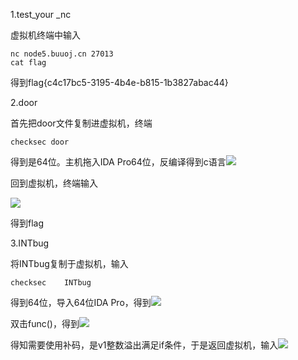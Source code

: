 1.test_your _nc

虚拟机终端中输入

```plain
nc node5.buuoj.cn 27013
cat flag
```

得到flag{c4c17bc5-3195-4b4e-b815-1b3827abac44}

2.door

首先把door文件复制进虚拟机，终端

```plain
checksec door
```

得到是64位。主机拖入IDA Pro64位，反编译得到c语言![](https://cdn.nlark.com/yuque/0/2025/png/61872331/1760847180160-b9c6157c-ae0a-4309-9ebd-e10afb3a6513.png)

回到虚拟机，终端输入

![](https://cdn.nlark.com/yuque/0/2025/png/61872331/1760849408859-c36efee6-d7da-4411-952e-04763bffbb61.png)

得到flag

3.INTbug

将INTbug复制于虚拟机，输入

```plain
checksec 	INTbug
```

得到64位，导入64位IDA Pro，得到![](https://cdn.nlark.com/yuque/0/2025/png/61872331/1760857550321-c5d1263d-837e-45a3-a134-31b927b9b18c.png)

双击func()，得到![](https://cdn.nlark.com/yuque/0/2025/png/61872331/1760857612121-ea96537c-6804-4ac6-96f9-70ad9f17ceab.png)

得知需要使用补码，是v1整数溢出满足if条件，于是返回虚拟机，输入![](https://cdn.nlark.com/yuque/0/2025/png/61872331/1760857706641-eef4d633-1ab2-4b5b-8ef8-bf60ae1f8e84.png)

